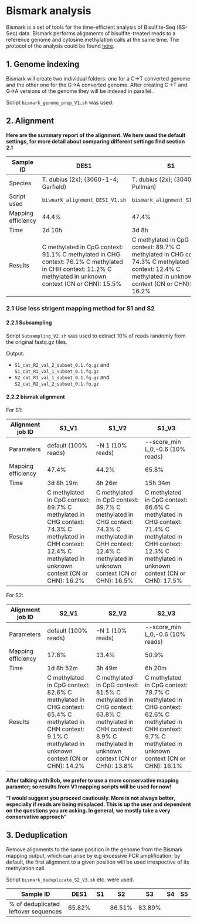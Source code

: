 # Bismark analysis
Bismark is a set of tools for the time-efficient analysis of Bisulfite-Seq (BS-Seq) data. Bismark performs alignments of bisulfite-treated reads to a reference genome and cytosine methylation calls at the same time. The protocol of the analysis could be found [here](https://github.com/FelixKrueger/Bismark/tree/master/Docs).

## 1. Genome indexing
Bismark will create two individual folders: one for a C->T converted genome and the other one for the G->A converted genome. After creating C->T and G->A versions of the genome they will be indexed in parallel.

Script `bismark_genome_prep_V1.sh` was used.

## 2. Alignment

**Here are the summary report of the alignment. We here used the default settings, for more detail about comparing different settings find section 2.1**

| Sample ID | DES1 | S1 | S2 | S3 | S4 | S5 |
| -- | -- | -- | -- | -- | -- | -- |
| Species | T. dubius (2x); (3060-1-4; Garfield) | T. dubius (2x); (3040-6-2; Pullman) | T. pratensis (2x); (3058-1-2; Garfield) | T. pratensis (2x); (3058-4-10; Garfield) | T. miscellus (4x); (3059-7-7; Garfield) | T. miscellus (4x); (3059-21-5; Garfield) |
| Script used | `bismark_alignment_DES1_V1.sh` | `bismark_alignment_S1_V1.sh` | `bismark_alignment_S2_V1.sh` | `bismark_alignment_S3_V1.sh` | `bismark_alignment_S4_V1.sh` | `bismark_alignment_S5_V1.sh` |
| Mapping efficiency | 44.4% | 47.4% | 17.8% | 17.3% | 32.2% | 31.0% |
| Time | 2d 10h | 3d 8h | 1d 8h | 1d 15h | 4d 1h | 1d 0h |
| Results | C methylated in CpG context:    91.1% C methylated in CHG context:    76.1% C methylated in CHH context:    11.2% C methylated in unknown context (CN or CHN):    15.5% | C methylated in CpG context:    89.7% C methylated in CHG context:    74.3% C methylated in CHH context:    12.4% C methylated in unknown context (CN or CHN):    16.2% | C methylated in CpG context:    82.6% C methylated in CHG context:    65.4% C methylated in CHH context:    9.1% C methylated in unknown context (CN or CHN):    14.2% | C methylated in CpG context:    84.5% C methylated in CHG context:    67.8% C methylated in CHH context:    9.9% C methylated in unknown context (CN or CHN):    15.2% | C methylated in CpG context:    87.2% C methylated in CHG context:    69.5% C methylated in CHH context:    10.9% C methylated in unknown context (CN or CHN):    15.1% | C methylated in CpG context:    86.7% C methylated in CHG context:    68.8% C methylated in CHH context:    10.4% C methylated in unknown context (CN or CHN):    14.6% |


### 2.1 Use less strigent mapping method for S1 and S2
#### 2.2.1 Subsampling
Script `Subsampling_V2.sh` was used to extract 10% of reads randomly from the original fastq.gz files.

Output:
  - `S1_cat_R2_val_2_subset_0.1.fq.gz` and `S1_cat_R1_val_1_subset_0.1.fq.gz`
  - `S2_cat_R1_val_1_subset_0.1.fq.gz` and `S2_cat_R2_val_2_subset_0.1.fq.gz`

#### 2.2.2 bismak alignment

For S1:

| Alignment job ID | S1_V1 | S1_V2 | S1_V3 |
| -- | -- | -- | -- |
| Parameters | default (100% reads) | -N 1 (10% reads) | --score_min L,0,-0.6 (10% reads) |
| Mapping efficiency | 47.4% | 44.2% | 65.8% |
| Time | 3d 8h 19m | 8h 26m | 15h 34m |
| Results | C methylated in CpG context:    89.7% C methylated in CHG context:    74.3% C methylated in CHH context:    12.4% C methylated in unknown context (CN or CHN):    16.2% | C methylated in CpG context:    89.7% C methylated in CHG context:    74.3% C methylated in CHH context:    12.4% C methylated in unknown context (CN or CHN):    16.5% | C methylated in CpG context:    86.6% C methylated in CHG context:    71.4% C methylated in CHH context:    12.3% C methylated in unknown context (CN or CHN):    17.5% |


For S2:

| Alignment job ID | S2_V1 | S2_V2 | S2_V3 |
| -- | -- | -- | -- |
| Parameters | default (100% reads) | -N 1 (10% reads) | --score_min L,0,-0.6 (10% reads) |
| Mapping efficiency | 17.8% | 13.4% | 50.9% |
| Time | 1d 8h 52m | 3h 49m | 6h 20m |
| Results | C methylated in CpG context:    82.6% C methylated in CHG context:    65.4% C methylated in CHH context:    9.1% C methylated in unknown context (CN or CHN):    14.2% | C methylated in CpG context:    81.5% C methylated in CHG context:    63.8% C methylated in CHH context:    8.9% C methylated in unknown context (CN or CHN):    13.8% | C methylated in CpG context:    78.7% C methylated in CHG context:    62.6% C methylated in CHH context:    9.7% C methylated in unknown context (CN or CHN):    16.1% |

**After talking with Bob, we prefer to use a more conservative mapping paramter; so results from V1 mapping scripts will be used for now!**

**"I would suggest you proceed cautiously.  More is not always better, especially if reads are being misplaced. This is up the user and dependent on the questions you are asking. In general, we mostly take a very conservative approach"**

## 3. Deduplication
Remove alignments to the same position in the genome from the Bismark mapping output, which can arise by e.g excessive PCR amplification; by default, the first alignment to a given position will be used irrespective of its methylation call.

Script `bismark_deduplicate_S2_V3.sh` etc. were used.

| Sample ID | DES1 | S1 | S2 | S3 | S4 | S5 |
| -- | -- | -- | -- | -- | -- | -- |
| % of deduplicated leftover sequences | 65.82% | | 86.51% | 83.89% | | |



